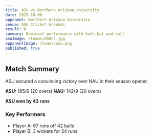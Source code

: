 ```yaml
---
title: ASU vs Northern Arizona University
date: 2025-10-06
opponent: Northern Arizona University
venue: ASU Cricket Grounds
result: W
summary: Dominant performance with both bat and ball
asuImage: /teams/ASUCC.jpg
opponentImage: /teams/asu.png
published: true
---
```


## Match Summary

ASU secured a convincing victory over NAU in their season opener.

**ASU:** 185/6 (20 overs)
**NAU:** 142/9 (20 overs)

**ASU won by 43 runs**

### Key Performers
- Player A: 67 runs off 42 balls
- Player B: 3 wickets for 24 runs


